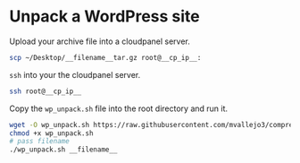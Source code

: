 # Unpack a WordPress site

Upload your archive file into a cloudpanel server.

```sh
scp ~/Desktop/__filename__tar.gz root@__cp_ip__:
```

`ssh` into your the cloudpanel server.

```sh
ssh root@__cp_ip__
```

Copy the `wp_unpack.sh` file into the root directory and run it.

```sh
wget -O wp_unpack.sh https://raw.githubusercontent.com/mvallejo3/compress-wp/main/cloudpanel/wp_unpack.sh
chmod +x wp_unpack.sh
# pass filename 
./wp_unpack.sh __filename__
```
